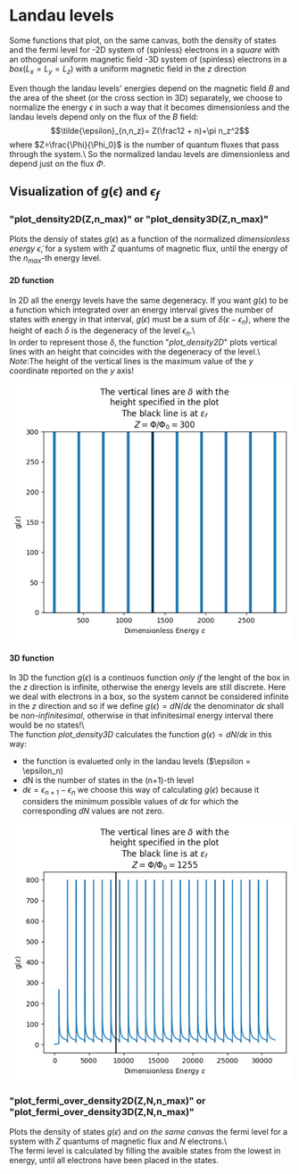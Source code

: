 # Landau levels
Some functions that plot, on the same canvas, both the density of states and the fermi level for
-2D system of (spinless) electrons in a _square_ with an othogonal uniform magnetic field
-3D system of (spinless) electrons in a _box_($L_x=L_y=L_z$) with a uniform magnetic field in the $z$ direction

Even though the landau levels' energies depend on the magnetic field $B$ and the area of the sheet (or the cross section in 3D) separately, we choose to normalize
the energy $\epsilon$ in such a way that it becomes dimensionless and the landau levels depend only on the flux of the $B$ field:
$$\tilde{\epsilon}_{n,n_z}= Z(\frac12 + n)+\pi n_z^2$$
where $Z=\frac{\Phi}{\Phi_0}$ is the number of quantum fluxes that pass through the system.\\
So the normalized landau levels are dimensionless and depend just on the flux $\Phi$.

## Visualization of $g(\epsilon)$ and $\epsilon_f$
### "plot_density2D(Z,n_max)" or "plot_density3D(Z,n_max)"
Plots the densiy of states $g(\epsilon)$ as a function of the normalized _dimensionless energy_ $\tilde{\epsilon}$, for a system
with $Z$ quantums of magnetic flux, until the energy of the $n_{max}$-th energy level.
#### 2D function
In 2D all the energy levels have the same degeneracy. If you want $g(\epsilon)$ to be a function which integrated over an energy interval gives
the number of states with energy in that interval, $g(\epsilon)$ must be a sum of $\delta(\epsilon-\epsilon_n)$, where the height of each $\delta$
is the degeneracy of the level $\epsilon_n$.\\\
In order to represent those $\delta$, the function "*plot_density2D*" plots vertical lines with an height that coincides with the degeneracy of the level.\\\
*Note*:The height of the vertical lines is the maximum value of the $y$ coordinate reported on the $y$ axis!

![alt text](images/2d.png)

#### 3D function
In 3D the function $g(\epsilon)$ is a continuos function _only if_ the lenght of the box in the $z$ direction is infinite, otherwise the energy levels are still discrete. Here we deal with electrons in a box, so the system cannot be considered infinite in the $z$ direction and so if we define $g(\epsilon)=dN/d\epsilon$ the denominator $d\epsilon$ shall be _non-infinitesimal_, otherwise in that infinitesimal energy interval there would be no states!\\\
The function *plot_density3D* calculates the function $g(\epsilon)=dN/d\epsilon$ in this way:
- the function is evalueted only in the landau levels ($\epsilon = \epsilon_n)
- dN is the number of states in the (n+1)-th level
- $d\epsilon = \epsilon_{n+1}-\epsilon_{n}$
we choose this way of calculating $g(\epsilon)$ because it considers the minimum possible values of $d\epsilon$ for which the corresponding $dN$ values are not zero.

![alt text](images/3d.png)

### "plot_fermi_over_density2D(Z,N,n_max)" or "plot_fermi_over_density3D(Z,N,n_max)"
Plots the density of states $g(\epsilon)$ and _on the same canvas_ the fermi level for a system with $Z$ quantums of magnetic flux and $N$ electrons.\\\
The fermi level is calculated by filling the avaible states from the lowest in energy, until all electrons have been placed in the states.
